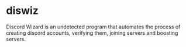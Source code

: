 # diswiz
Discord Wizard is an undetected program that automates the process of creating discord accounts, verifying them, joining servers and boosting servers.
